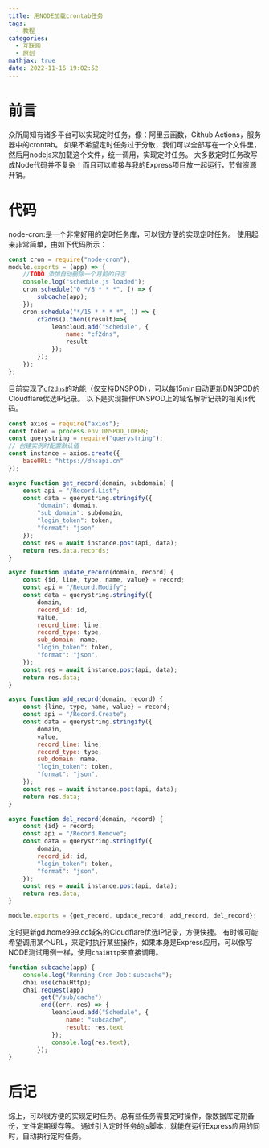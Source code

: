 ```yaml
---
title: 用NODE加载crontab任务
tags:
  - 教程
categories:
  - 互联网
  - 原创
mathjax: true
date: 2022-11-16 19:02:52
---
```

# 前言
众所周知有诸多平台可以实现定时任务，像：阿里云函数，Github Actions，服务器中的crontab。
如果不希望定时任务过于分散，我们可以全部写在一个文件里，然后用nodejs来加载这个文件，统一调用，实现定时任务。
大多数定时任务改写成Node代码并不复杂！而且可以直接与我的Express项目放一起运行，节省资源开销。

# 代码
node-cron:是一个非常好用的定时任务库，可以很方便的实现定时任务。
使用起来非常简单，由如下代码所示：
```js schedule.js
const cron = require("node-cron");
module.exports = (app) => {
	//TODO 添加自动删除一个月前的日志
	console.log("schedule.js loaded");
	cron.schedule("0 */8 * * *", () => {
		subcache(app);
	});
	cron.schedule("*/15 * * * *", () => {
		cf2dns().then((result)=>{
			leancloud.add("Schedule", {
				name: "cf2dns",
				result
			});
		});
	});
};
```
目前实现了[`cf2dns`](https://github.com/ddgth/cf2dns)的功能（仅支持DNSPOD），可以每15min自动更新DNSPOD的Cloudflare优选IP记录。
以下是实现操作DNSPOD上的域名解析记录的相关js代码。
```js dnspod.js
const axios = require("axios");
const token = process.env.DNSPOD_TOKEN;
const querystring = require("querystring");
// 创建实例时配置默认值
const instance = axios.create({
	baseURL: "https://dnsapi.cn"
});

async function get_record(domain, subdomain) {
	const api = "/Record.List";
	const data = querystring.stringify({
		"domain": domain,
		"sub_domain": subdomain,
		"login_token": token,
		"format": "json"
	});
	const res = await instance.post(api, data);
	return res.data.records;
}

async function update_record(domain, record) {
	const {id, line, type, name, value} = record;
	const api = "/Record.Modify";
	const data = querystring.stringify({
		domain,
		record_id: id,
		value,
		record_line: line,
		record_type: type,
		sub_domain: name,
		"login_token": token,
		"format": "json",
	});
	const res = await instance.post(api, data);
	return res.data;
}

async function add_record(domain, record) {
	const {line, type, name, value} = record;
	const api = "/Record.Create";
	const data = querystring.stringify({
		domain,
		value,
		record_line: line,
		record_type: type,
		sub_domain: name,
		"login_token": token,
		"format": "json",
	});
	const res = await instance.post(api, data);
	return res.data;
}

async function del_record(domain, record) {
	const {id} = record;
	const api = "/Record.Remove";
	const data = querystring.stringify({
		domain,
		record_id: id,
		"login_token": token,
		"format": "json",
	});
	const res = await instance.post(api, data);
	return res.data;
}

module.exports = {get_record, update_record, add_record, del_record};
```
定时更新gd.home999.cc域名的Cloudflare优选IP记录，方便快捷。
有时候可能希望调用某个URL，来定时执行某些操作，如果本身是Express应用，可以像写NODE测试用例一样，使用`chaiHttp`来直接调用。
```js
function subcache(app) {
	console.log("Running Cron Job：subcache");
	chai.use(chaiHttp);
	chai.request(app)
		.get("/sub/cache")
		.end((err, res) => {
			leancloud.add("Schedule", {
				name: "subcache",
				result: res.text
			});
			console.log(res.text);
		});
}
```

# 后记
综上，可以很方便的实现定时任务。总有些任务需要定时操作，像数据库定期备份，文件定期缓存等。
通过引入定时任务的js脚本，就能在运行Express应用的同时，自动执行定时任务。